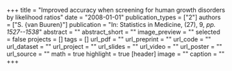 +++
title = "Improved accuracy when screening for human growth disorders by likelihood ratios"
date = "2008-01-01"
publication_types = ["2"]
authors = ["S. {van Buuren}"]
publication = "In: Statistics in Medicine, (27), 9, _pp. 1527--1538_"
abstract = ""
abstract_short = ""
image_preview = ""
selected = false
projects = []
tags = []
url_pdf = ""
url_preprint = ""
url_code = ""
url_dataset = ""
url_project = ""
url_slides = ""
url_video = ""
url_poster = ""
url_source = ""
math = true
highlight = true
[header]
image = ""
caption = ""
+++
